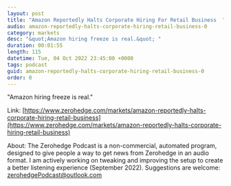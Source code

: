 ```yaml
---
layout: post
title: "Amazon Reportedly Halts Corporate Hiring For Retail Business  "
audio: amazon-reportedly-halts-corporate-hiring-retail-business-0
category: markets
desc: "&quot;Amazon hiring freeze is real.&quot; "
duration: 00:01:55
length: 115
datetime: Tue, 04 Oct 2022 23:45:00 +0000
tags: podcast
guid: amazon-reportedly-halts-corporate-hiring-retail-business-0
order: 0
---
```

&quot;Amazon hiring freeze is real.&quot; 

Link: [https://www.zerohedge.com/markets/amazon-reportedly-halts-corporate-hiring-retail-business](https://www.zerohedge.com/markets/amazon-reportedly-halts-corporate-hiring-retail-business)

About: The Zerohedge Podcast is a non-commercial, automated program, designed to give people a way to get news from Zerohedge in an audio format.  I am actively working on tweaking and improving the setup to create a better listening experience (September 2022).  Suggestions are welcome: [zerohedgePodcast@outlook.com](mailto:zerohedgePodcast@outlook.com)